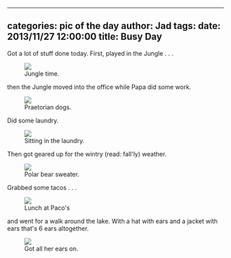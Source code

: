 
---
categories: pic of the day
author: Jad
tags: 
date: 2013/11/27 12:00:00
title: Busy Day 
---
Got a lot of stuff done today.  First, played in the Jungle . . .
<figure>
<img src="/img/2013/11/27/img_5648_medium.jpg" />
<figcaption>Jungle time.</figcaption>
</figure>

then the Jungle moved into the office while Papa did some work.

<figure>
<img src="/img/2013/11/27/img_5640_medium.jpg" />
<figcaption>Praetorian dogs.</figcaption>
</figure>

Did some laundry.

<figure>
<img src="/img/2013/11/27/img_7138_medium.jpg" />
<figcaption>Sitting in the laundry.</figcaption>
</figure>

Then got geared up for the wintry (read: fall'ly) weather.

<figure>
<img src="/img/2013/11/27/img_7086_medium.jpg" />
<figcaption>Polar bear sweater.</figcaption>
</figure>

Grabbed some tacos . . .

<figure>
<img src="/img/2013/11/27/img_7023_medium.jpg" />
<figcaption>Lunch at Paco's</figcaption>
</figure>

and went for a walk around the lake.  With a hat with ears and a jacket with ears that's 6 ears altogether.

<figure>
<img src="/img/2013/11/27/img_7047_medium.jpg" />
<figcaption>Got all her ears on.</figcaption>
</figure>